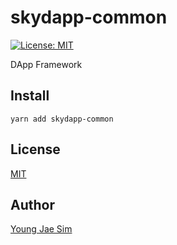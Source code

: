 # skydapp-common

[![License: MIT](https://img.shields.io/badge/License-MIT-blue.svg)](https://opensource.org/licenses/MIT)

DApp Framework

## Install
```
yarn add skydapp-common
```

## License
[MIT](LICENSE)

## Author
[Young Jae Sim](https://github.com/Hanul)